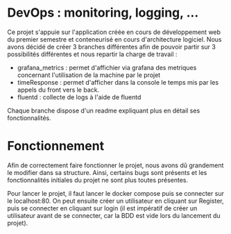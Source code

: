 # DevOps : monitoring, logging, ...

Ce projet s'appuie sur l'application créée en cours de développement web du premier semestre et conteneurisé en cours d'architecture logiciel.
Nous avons décidé de créer 3 branches différentes afin de pouvoir partir sur 3 possibilités différentes et nous repartir la charge de travail :

  - grafana_metrics : permet d'affichier via grafana des metriques concernant l'utilisation de la machine par le projet
  - timeResponse : permet d'afficher dans la console le temps mis par les appels du front vers le back.
  - fluentd : collecte de logs à l'aide de fluentd

Chaque branche dispose d'un readme expliquant plus en détail ses fonctionnalités.

# Fonctionnement

Afin de correctement faire fonctionner le projet, nous avons dû grandement le modifier dans sa structure. Ainsi, certains bugs sont présents et les fonctionnalités initiales du projet ne sont plus toutes présentes.

Pour lancer le projet, il faut lancer le docker compose puis se connecter sur le localhost:80.
On peut ensuite créer un utilisateur en cliquant sur Register, puis se connecter en cliquant sur login (il est impératif de créer un utilisateur avant de se connecter, car la BDD est vide lors du lancement du projet).